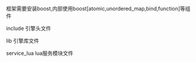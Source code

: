 框架需要安装boost,内部使用boost[atomic,unordered_map,bind,function]等组件

include
	引擎头文件
	
	
lib
	引擎库文件
	
	
service_lua
	lua服务模块文件
